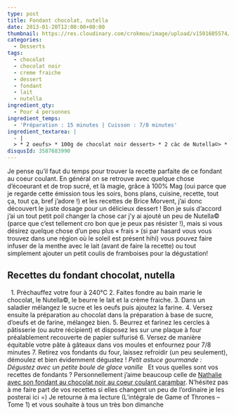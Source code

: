 ```yaml
---
type: post
title: Fondant chocolat, nutella
date: 2013-01-20T12:00:00+00:00
thumbnail: https://res.cloudinary.com/crokmou/image/upload/v1501605574/20120623_fondant_coeur_coulant_chocolat_noir_nutella_0033-73x110_pprrnz.jpg
categories: 
  - Desserts
tags: 
  - chocolat
  - chocolat noir
  - creme fraiche
  - dessert
  - fondant
  - lait
  - nutella
ingredient_qty: 
  - Pour 4 personnes
ingredient_temps: 
  - 'Préparation : 15 minutes | Cuisson : 7/8 minutes'
ingredient_textarea: |
  - |
  > * 2 oeufs> * 100g de chocolat noir dessert> * 2 càc de Nutella©> * 70g de beurre> * 30g de crème fraîche> * 30g de sucre> * 55g de farine> * 30ml de lait
disqusId: 3587683990
---
```


Je pense qu’il faut du temps pour trouver la recette parfaite de ce fondant au coeur coulant. En général on se retrouve avec quelque chose d’écoeurant et de trop sucré, et là magie, grâce à 100% Mag (oui parce que je regarde cette émission tous les soirs, bons plans, cuisine, recette, tout ça, tout ça, bref j’adore !) et les recettes de Brice Morvent, j’ai donc découvert le juste dosage pour un délicieux dessert ! Bon je suis d’accord j’ai un tout petit poil changer la chose car j’y ai ajouté un peu de Nutella© (parce que c’est tellement cro bon que je peux pas résister !), mais si vous désirez quelque chose d’un peu plus « frais » (si par hasard vous vous trouvez dans une région où le soleil est présent hihi) vous pouvez faire infuser de la menthe avec le lait (avant de faire la recette) ou tout simplement ajouter un petit coulis de framboises pour la dégustation!  

## **Recettes du fondant chocolat, nutella**

  1\. Préchauffez votre four à 240°C 2\. Faites fondre au bain marie le chocolat, le Nutella©, le beurre le lait et la crème fraiche. 3\. Dans un saladier mélangez le sucre et les oeufs puis ajoutez la farine. 4\. Versez ensuite la préparation au chocolat dans la préparation à base de sucre, d’oeufs et de farine, mélangez bien. 5\. Beurrez et farinez les cercles à pâtisserie (ou autre récipient) et disposez les sur une plaque à four préalablement recouverte de papier sulfurisé 6\. Versez de manière équitable votre pâte à gâteaux dans vos moules et enfournez pour 7/8 minutes 7\. Retirez vos fondants du four, laissez refroidir (un peu seulement), démoulez et bien évidemment dégustez ! _Petit astuce gourmande : Dégustez avec un petite boule de glace vanille_   Et vous quelles sont vos recettes de fondants ? Personnellement j’aime beaucoup celle de [Nathalie avec son fondant au chocolat noir au coeur coulant carambar](http://www.lacuisinedenathalie.com/article-fondant-au-chocolat-noir-coeur-carambars-recette-facile-102399906.html). N’hésitez pas à me faire part de vos recettes si elles changent un peu de l’ordinaire je les posterai ici =) Je retourne à ma lecture (L’intégrale de Game of Thrones – Tome 1) et vous souhaite à tous un très bon dimanche